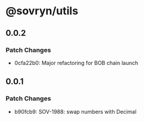 # @sovryn/utils

## 0.0.2

### Patch Changes

- 0cfa22b0: Major refactoring for BOB chain launch

## 0.0.1

### Patch Changes

- b90fcb9: SOV-1988: swap numbers with Decimal
